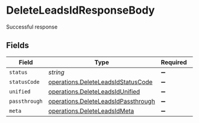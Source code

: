 # DeleteLeadsIdResponseBody

Successful response


## Fields

| Field                                                                                      | Type                                                                                       | Required                                                                                   | Description                                                                                |
| ------------------------------------------------------------------------------------------ | ------------------------------------------------------------------------------------------ | ------------------------------------------------------------------------------------------ | ------------------------------------------------------------------------------------------ |
| `status`                                                                                   | *string*                                                                                   | :heavy_minus_sign:                                                                         | N/A                                                                                        |
| `statusCode`                                                                               | [operations.DeleteLeadsIdStatusCode](../../models/operations/deleteleadsidstatuscode.md)   | :heavy_minus_sign:                                                                         | N/A                                                                                        |
| `unified`                                                                                  | [operations.DeleteLeadsIdUnified](../../models/operations/deleteleadsidunified.md)         | :heavy_minus_sign:                                                                         | N/A                                                                                        |
| `passthrough`                                                                              | [operations.DeleteLeadsIdPassthrough](../../models/operations/deleteleadsidpassthrough.md) | :heavy_minus_sign:                                                                         | N/A                                                                                        |
| `meta`                                                                                     | [operations.DeleteLeadsIdMeta](../../models/operations/deleteleadsidmeta.md)               | :heavy_minus_sign:                                                                         | N/A                                                                                        |